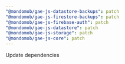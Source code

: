 ```yaml
---
"@mondomob/gae-js-datastore-backups": patch
"@mondomob/gae-js-firestore-backups": patch
"@mondomob/gae-js-firebase-auth": patch
"@mondomob/gae-js-datastore": patch
"@mondomob/gae-js-storage": patch
"@mondomob/gae-js-core": patch
---
```


Update dependencies
